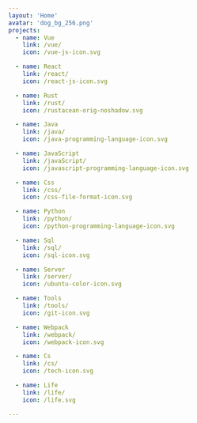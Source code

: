 ```yaml
---
layout: 'Home'
avatar: 'dog_bg_256.png'
projects:
  - name: Vue
    link: /vue/
    icon: /vue-js-icon.svg

  - name: React
    link: /react/
    icon: /react-js-icon.svg

  - name: Rust
    link: /rust/
    icon: /rustacean-orig-noshadow.svg

  - name: Java
    link: /java/
    icon: /java-programming-language-icon.svg

  - name: JavaScript
    link: /javaScript/
    icon: /javascript-programming-language-icon.svg

  - name: Css
    link: /css/
    icon: /css-file-format-icon.svg

  - name: Python
    link: /python/
    icon: /python-programming-language-icon.svg

  - name: Sql
    link: /sql/
    icon: /sql-icon.svg

  - name: Server
    link: /server/
    icon: /ubuntu-color-icon.svg

  - name: Tools
    link: /tools/
    icon: /git-icon.svg

  - name: Webpack
    link: /webpack/
    icon: /webpack-icon.svg

  - name: Cs
    link: /cs/
    icon: /tech-icon.svg

  - name: Life
    link: /life/
    icon: /life.svg

---
```


<!-- # Hello VuePress -->
